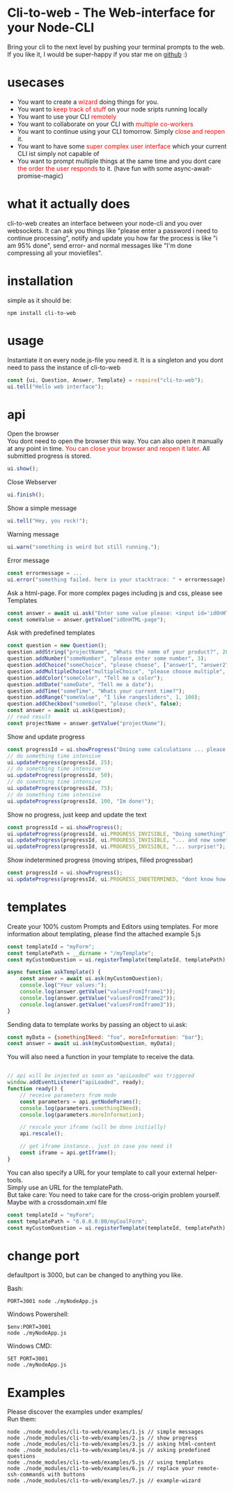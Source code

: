 # Cli-to-web - The Web-interface for your Node-CLI
Bring your cli to the next level by pushing your terminal prompts to the web.\
If you like it, I would be super-happy if you star me on <a href="https://github.com/meue/cli-to-web">github</a> :)

# usecases
- You want to create a <span style="color: red">wizard</span> doing things for you. 
- You want to <span style="color: red">keep track of stuff</span> on your node sripts running locally
- You want to use your CLI <span style="color: red">remotely</span>
- You want to collaborate on your CLI with <span style="color: red">multiple co-workers</span>
- You want to continue using your CLI tomorrow. Simply <span style="color: red">close and reopen</span> it.
- You want to have some <span style="color: red">super complex user interface</span> which your current CLI ist simply not capable of
- You want to prompt multiple things at the same time and you dont care <span style="color: red">the order the user responds</span> to it. (have fun with some async-await-promise-magic)

# what it actually does
cli-to-web creates an interface between your node-cli and you over websockets.
It can ask you things like "please enter a password i need to continue processing",
notify and update you how far the process is like "i am 95% done",
send error- and normal messages like "I'm done compressing all your moviefiles".

# installation
simple as it should be:
```
npm install cli-to-web
```

# usage
Instantiate it on every node.js-file you need it. It is a singleton and you dont need to pass the instance of cli-to-web
```javascript
const {ui, Question, Answer, Template} = require("cli-to-web");
ui.tell("Hello web interface");
```

# api

Open the browser\
You dont need to open the browser this way. You can also open it manually at any point in time. <span style="color: red">You can close your browser and reopen it later. </span>All submitted progress is stored.
```javascript
ui.show();
```

Close Webserver
```javascript
ui.finish();
```

Show a simple message
```javascript
ui.tell("Hey, you rock!");
```

Warning message
```javascript
ui.warn("something is weird but still running.");
```

Error message
```javascript
const errormessage = ...
ui.error("something failed. here is your stacktrace: " + errormessage);
```

Ask a html-page. For more complex pages including js and css, please see Templates
```javascript
const answer = await ui.ask("Enter some value please: <input id='idOnHTML-page'>");
const someValue = answer.getValue("idOnHTML-page");
```

Ask with predefined templates
```javascript
const question = new Question();
question.addString("projectName", "Whats the name of your product?", 20);
question.addNumber("someNumber", "please enter some number", 3);
question.addChoice("someChoice", "please choose", ["answer1", "answer2", "answer3"]);
question.addMultipleChoice("multipleChoice", "please choose multiple", ["answer1", "answer2", "answer3"]);
question.addColor("someColor", "Tell me a color");
question.addDate("someDate", "Tell me a date");
question.addTime("someTime", "Whats your current time?");
question.addRange("someValue", "I like rangesliders", 1, 100);
question.addCheckbox("someBool", "please check", false);
const answer = await ui.ask(question);
// read result
const projectName = answer.getValue("projectName");
```

Show and update progress
```javascript
const progressId = ui.showProgress("Doing some calculations ... please wait");
// do something time intensive
ui.updateProgress(progressId, 25);
// do something time intensive
ui.updateProgress(progressId, 50);
// do something time intensive
ui.updateProgress(progressId, 75);
// do something time intensive
ui.updateProgress(progressId, 100, "Im done!");
```

Show no progress, just keep and update the text
```javascript
const progressId = ui.showProgress();
ui.updateProgress(progressId, ui.PROGRESS_INVISIBLE, "Doing something");
ui.updateProgress(progressId, ui.PROGRESS_INVISIBLE, "... and now something else");
ui.updateProgress(progressId, ui.PROGRESS_INVISIBLE, "... surprise!");
```

Show indetermined progress (moving stripes, filled progressbar)
```javascript
const progressId = ui.showProgress();
ui.updateProgress(progressId, ui.PROGRESS_INDETERMINED, "dont know how long this might take");
```

# templates
Create your 100% custom Prompts and Editors using templates.
For more information about templating, please find the attached example 5.js
```javascript
const templateId = "myForm";
const templatePath = __dirname + "/myTemplate";
const myCustomQuestion = ui.registerTemplate(templateId, templatePath);

async function askTemplate() {
    const answer = await ui.ask(myCustomQuestion);
    console.log("Your values:");
    console.log(answer.getValue("valuesFromIframe1"));
    console.log(answer.getValue("valuesFromIframe2"));
    console.log(answer.getValue("valuesFromIframe3"));
}
```

Sending data to template works by passing an object to ui.ask:
```javascript
const myData = {somethingINeed: "foo", moreInformation: "bar"};
const answer = await ui.ask(myCustomQuestion, myData);
```

You will also need a function in your template to receive the data.
```javascript

// api will be injected as soon as "apiLoaded" was triggered
window.addEventListener("apiLoaded", ready);
function ready() {
    // receive parameters from node
    const parameters = api.getNodeParams();
    console.log(parameters.somethingINeed);
    console.log(parameters.moreInformation);

    // rescale your iframe (will be done initially)
    api.rescale();

    // get iframe instance.. just in case you need it
    const iframe = api.getIframe();
}
```

You can also specify a URL for your template to call your external helper-tools.\
Simply use an URL for the templatePath.\
But take care: You need to take care for the cross-origin problem yourself. Maybe with a crossdomain.xml file
```javascript
const templateId = "myForm";
const templatePath = "0.0.0.0:80/myCoolForm";
const myCustomQuestion = ui.registerTemplate(templateId, templatePath);
```

# change port
defaultport is 3000, but can be changed to anything you like.

Bash:
```
PORT=3001 node ./myNodeApp.js
```
Windows Powershell:
```
$env:PORT=3001
node ./myNodeApp.js
```
Windows CMD:
```
SET PORT=3001
node ./myNodeApp.js
```

# Examples
Please discover the examples under examples/\
Run them:
```
node ./node_modules/cli-to-web/examples/1.js // simple messages
node ./node_modules/cli-to-web/examples/2.js // show progress
node ./node_modules/cli-to-web/examples/3.js // asking html-content
node ./node_modules/cli-to-web/examples/4.js // asking predefined questions
node ./node_modules/cli-to-web/examples/5.js // using templates
node ./node_modules/cli-to-web/examples/6.js // replace your remote-ssh-commands with buttons
node ./node_modules/cli-to-web/examples/7.js // example-wizard
```